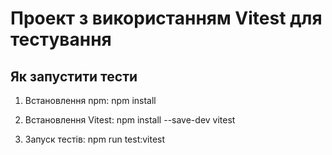 # Проект з використанням Vitest для тестування

## Як запустити тести

1. Встановлення npm:
   npm install

2. Встановлення Vitest:
   npm install --save-dev vitest

3. Запуск тестів:
   npm run test:vitest
